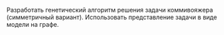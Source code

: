 Разработать генетический алгоритм решения задачи коммивояжера (симметричный вариант). Использовать представление задачи
в виде модели на графе.

